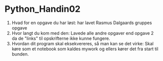 # Python_Handin02

1. Hvad for en opgave du har løst:
   har lavet Rasmus Dalgaards gruppes opgave
2. Hvor langt du kom med den:
   Lavede alle andre opgaver end opgave 2 da de "links" til opskrifterne ikke kunne fungere. 
3. Hvordan dit program skal eksekvereres, så man kan se det virke:
   Skal køre som et notebook som kaldes mywork og ellers kører det fra start til bunden.

